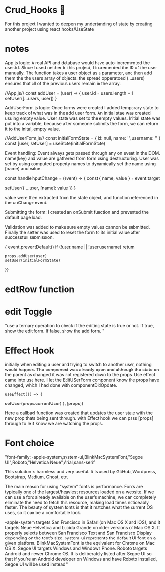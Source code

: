# Crud_Hooks 🎣

For this project I wanted to deepen my undertanding of  state by creating another project using react hooks/UseState

# notes
App js logic: A real API and database would have auto-incremented the user.id. Since I used neither in this project, I incremented the ID of the user manually. The function takes a user object as a parameter, and then add them the the users array of objects. the spread opperatoed (...users) ensures that all of the previous users remain in the array. 

//App.js//
const addUser = (user) => {
  user.id = users.length + 1
  setUser([...users, user])
}

AddUserForm.js logic: Once forms were created I added temporary state to keep track of what was in the add user form. An initial stae was created usuing empty value. User state was set to the empty values. Initial state was put into a variable, because after someone submits the form, we can return it to the inital, empty value. 

//AddUserForm.js//
const initialFormState = { id: null, name: '', username: '' }
const [user, setUser] = useState(initialFormState)

Event handling: Event always gets passed through any on event in the DOM. name(key) and value are gathered from form using destructuring. User was set by using computed property names to dynamically set the name using [name] and value. 

const handleInputChange = (event) => {
  const { name, value } = event.target

  setUser({ ...user, [name]: value })
}

value were then extracted from the state object, and function referenced in the onChange event. 

Submitting the form: I created an onSubmit function and prevented the dafault page load. 

Validation was added to make sure empty values cannon be submitted. Finally the setter was used to reset the form to its initial value after successfull submission. 

<form
  onSubmit={event => {
    event.preventDefault()
    if (!user.name || !user.username) return

    props.addUser(user)
    setUser(initialFormState)
  }}
>


# edtRow function 

# edit Toggle
"use a ternary operation to check if the editing state is true or not. If true, show the edit form. If false, show the add form. "

# Effect Hook 
initially when editing a user and trying to switch to another user, nothing would happen. The component was already open and although the state on the parent as changed it was not registered down to the props. Use effect came into use here. I let the EditUSerForm component know the props have changed, which I had done with componentDidOpdate.

    useEffect(() => {
  setUser(props.currentUser)
}, [props])

Here a callbacl function was created that updates the user state with the new prop thats being sent through. with Effect hook we can pass [props] through to le it know we are watching the props. 

# Font choice
"font-family: -apple-system,system-ui,BlinkMacSystemFont,"Segoe UI",Roboto,"Helvetica Neue",Arial,sans-serif

This solution is harmless and very useful.
It is used by GitHub, Wordpress, Bootstrap, Medium, Ghost, etc.

The main reason for using "system" fonts is performance. Fonts are typically one of the largest/heaviest resources loaded on a website. If we can use a font already available on the user’s machine, we can completely eliminate the need to fetch this resource, making load times noticeably faster.
The beauty of system fonts is that it matches what the current OS uses, so it can be a comfortable look.

-apple-system targets San Francisco in Safari (on Mac OS X and iOS), and it targets Neue Helvetica and Lucida Grande on older versions of Mac OS X. It properly selects between San Francisco Text and San Francisco Display depending on the text’s size.
system-ui represents the default UI font on a given platform.
BlinkMacSystemFont is the equivalent for Chrome on Mac OS X.
Segoe UI targets Windows and Windows Phone.
Roboto targets Android and newer Chrome OS. It is deliberately listed after Segoe UI so that if you’re an Android developer on Windows and have Roboto installed, Segoe UI will be used instead."

